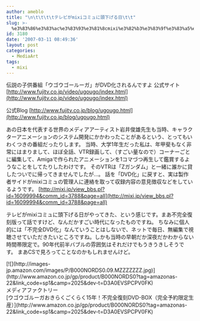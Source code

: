 ```yaml
---
author: ameblo
title: "\n\t\t\t\tテレビがmixiコミュに頭下げる日\t\t"
slug: >-
  %e3%83%86%e3%83%ac%e3%83%93%e3%81%8cmixi%e3%82%b3%e3%83%9f%e3%83%a5%e3%81%ab%e9%a0%ad%e4%b8%8b%e3%81%92%e3%82%8b%e6%97%a5
id: 3180
date: '2007-03-11 08:49:36'
layout: post
categories:
  - MediaArt
tags:
  - mixi
---
```


伝説の子供番組「ウゴウゴールーガ」がDVD化されるんですよ 公式サイト [http://www.fujitv.co.jp/video/ugougo/index.html](http://www.fujitv.co.jp/video/ugougo/index.html)

公式Blog [http://www.fujitv.co.jp/blog/ugougo.html](http://www.fujitv.co.jp/blog/ugougo.html)

あの日本を代表する世界のメディアアーティスト岩井俊雄先生も当時、キャラクターアニメーションのシステム開発にかかわったことがあるという、とってもいわくつきの番組だったりします。 当時、大学1年生だった私は、年甲斐もなく非常にはまりまして、ほぼ全話、VTR録画して、（すごい量なので）コーナーごとに編集して、Amigaで作られたアニメーションを1コマづつ再生して鑑賞するようなことをしてたりしたわけです。 そのVTRは「Zガンダム」と一緒に誰かに貸したついでに帰ってきませんでしたが…。 話を「DVD化」に戻すと、実は製作者サイドがmixiコミュの管理人に連絡を取って収録内容の意見徴収などをしているようです。 [http://mixi.jp/view_bbs.pl?id=16099994&comm_id=3788&page=all](http://mixi.jp/view_bbs.pl?id=16099994&comm_id=3788&page=all)

テレビがmixiコミュに頭下げる日がやってきた、という感じです。まあ不完全復刻版って話ですけど、なんだかすごい時代になったものですね。 ちなみに個人的には「不完全DVD化」なんていうことはしないで、ネットで毎日、無編集で視聴させていただきたいところですね。しかも当時の早朝だか深夜だかわからない時間帯限定で。90年代前半バブルの雰囲気はそれだけでもうきうきしそうです。 まあCSで見ろってことなのかもしれませんけど。

<dl>

<dt>[![](http://images-jp.amazon.com/images/P/B000NORDS0.09.MZZZZZZZ.jpg)](http://www.amazon.co.jp/gp/product/B000NORDS0?tag=amazonas-22&link_code=sp1&camp=2025&dev-t=D3A0EVSPCPV0FK)</dt>

<dt>メディアファクトリー</dt>

<dt>[ウゴウゴルーガおきらくごくらく15年！不完全復刻DVD-BOX（完全予約限定生産）](http://www.amazon.co.jp/gp/product/B000NORDS0?tag=amazonas-22&link_code=sp1&camp=2025&dev-t=D3A0EVSPCPV0FK)</dt>

</dl>